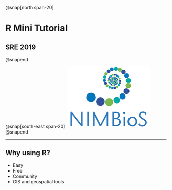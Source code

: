 @snap[north span-20]

# R Mini Tutorial

## SRE 2019

@snapend

@snap[south-east span-20]
![](assets/img/nimbios.png)
@snapend


---

## Why using R?
  - Easy
  - Free
  - Community
  - GIS and geospatial tools


